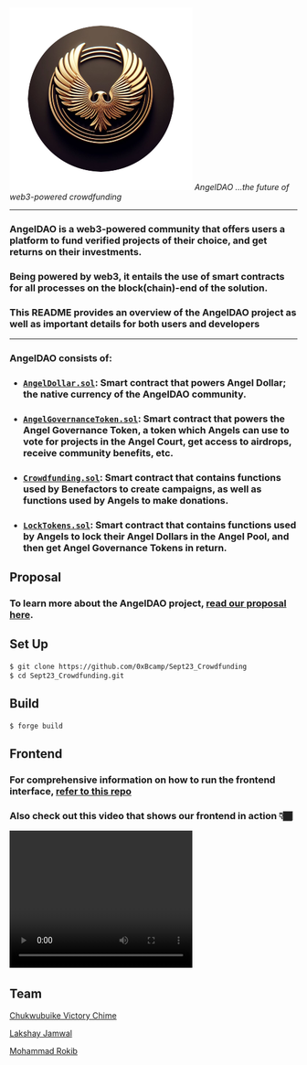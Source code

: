 ![](angeldao_logo.png)
*AngelDAO ...the future of web3-powered crowdfunding*

***

### AngelDAO is a web3-powered community that offers users a platform to fund verified projects of their choice, and get returns on their investments.
### Being powered by web3, it entails the use of smart contracts for all processes on the block(chain)-end of the solution.  
### This README provides an overview of the AngelDAO project as well as important details for both users and developers  

***

### AngelDAO consists of:

- ###   **[`AngelDollar.sol`](./src/AngelDollar.sol)**: Smart contract that powers Angel Dollar; the native currency of the AngelDAO community.
- ###  **[`AngelGovernanceToken.sol`](./src/AngelGovernanceToken.sol)**: Smart contract that powers the Angel Governance Token, a token which Angels can use to vote for projects in the Angel Court, get access to airdrops, receive community benefits, etc.
- ###  **[`Crowdfunding.sol`](./src/CrowdFunding.sol)**: Smart contract that contains functions used by Benefactors to create campaigns, as well as functions used by Angels to make donations.
- ###  **[`LockTokens.sol`](./src/LockTokens.sol)**: Smart contract that contains functions used by Angels to lock their Angel Dollars in the Angel Pool, and then get Angel Governance Tokens in return.

## Proposal

### To learn more about the AngelDAO project, [read our proposal here](AngelDAO_Proposal.md).

## Set Up

```shell
$ git clone https://github.com/0xBcamp/Sept23_Crowdfunding
$ cd Sept23_Crowdfunding.git
```

## Build

```shell
$ forge build
```

## Frontend

### For comprehensive information on how to run the frontend interface, [refer to this repo](https://github.com/lakshayjamwal108/AngelDaoFrontend)

### Also check out this video that shows our frontend in action 👇🏾

<video width="320" height="240" controls>
  <source src="AngelDAO_Working_Presentation.mp4" type="video/mp4">
  Your browser does not support the video tag.
</video>


## Team

[Chukwubuike Victory Chime](https://github.com/yeahChibyke)

[Lakshay Jamwal](https://github.com/lakshayjamwal108)

[Mohammad Rokib](https://github.com/MohammadRokib)
